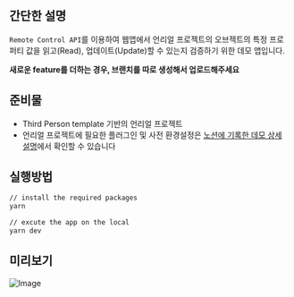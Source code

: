 ## 간단한 설명
`Remote Control API`를 이용하여 웹앱에서 언리얼 프로젝트의 오브젝트의 특정 프로퍼티 값을 읽고(Read), 업데이트(Update)할 수 있는지 검증하기 위한 데모 앱입니다.

**새로운 feature를 더하는 경우, 브랜치를 따로 생성해서 업로드해주세요**

## 준비물
- Third Person template 기반의 언리얼 프로젝트 
- 언리얼 프로젝트에 필요한 플러그인 및 사전 환경설정은 [노션에 기록한 데모 상세 설명](https://www.notion.so/cuz-art/Unreal-JS-client-aa7d1567cca64dc9bf3edb2181f83608?pvs=4#0963f5f803934a7d8cccaf6201178333)에서 확인할 수 있습니다

## 실행방법

```bash
// install the required packages
yarn

// excute the app on the local
yarn dev
```

## 미리보기
![Image](/public/result.gif)